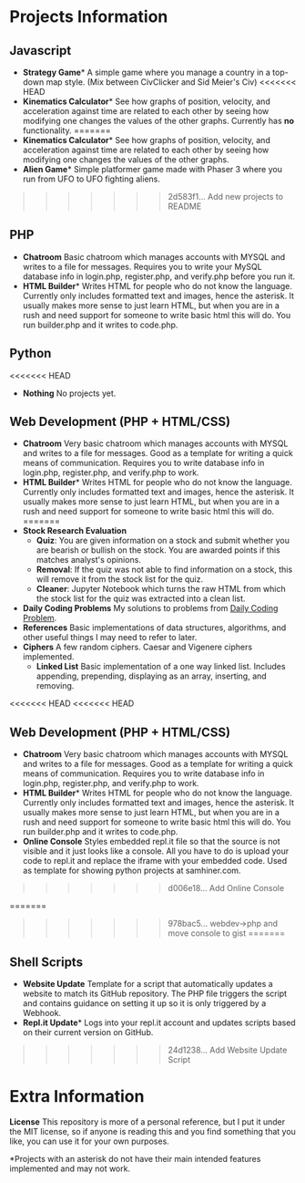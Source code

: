 # Projects Information

## Javascript
* **Strategy Game*** A simple game where you manage a country in a top-down map style. (Mix between CivClicker and Sid Meier's Civ)
<<<<<<< HEAD
* **Kinematics Calculator*** See how graphs of position, velocity, and acceleration against time are related to each other by seeing how modifying one changes the values of the other graphs. Currently has **no** functionality.
=======
* **Kinematics Calculator*** See how graphs of position, velocity, and acceleration against time are related to each other by seeing how modifying one changes the values of the other graphs.
* **Alien Game*** Simple platformer game made with Phaser 3 where you run from UFO to UFO fighting aliens.
>>>>>>> 2d583f1... Add new projects to README

## PHP
* **Chatroom** Basic chatroom which manages accounts with MYSQL and writes to a file for messages. Requires you to write your MySQL database info in login.php, register.php, and verify.php before you run it.
* **HTML Builder*** Writes HTML for people who do not know the language. Currently only includes formatted text and images, hence the asterisk. It usually makes more sense to just learn HTML, but when you are in a rush and need support for someone to write basic html this will do. You run builder.php and it writes to code.php.

## Python
<<<<<<< HEAD
* **Nothing** No projects yet.

## Web Development (PHP + HTML/CSS)
* **Chatroom** Very basic chatroom which manages accounts with MYSQL and writes to a file for messages. Good as a template for writing a quick means of communication. Requires you to write database info in login.php, register.php, and verify.php to work.
* **HTML Builder*** Writes HTML for people who do not know the language. Currently only includes formatted text and images, hence the asterisk. It usually makes more sense to just learn HTML, but when you are in a rush and need support for someone to write basic html this will do.
=======
* **Stock Research Evaluation**
	* **Quiz**: You are given information on a stock and submit whether you are bearish or bullish on the stock. You are awarded points if this matches analyst's opinions. 
	* **Removal**: If the quiz was not able to find information on a stock, this will remove it from the stock list for the quiz.
	* **Cleaner**: Jupyter Notebook which turns the raw HTML from which the stock list for the quiz was extracted into a clean list.
* **Daily Coding Problems** My solutions to problems from [Daily Coding Problem](https://www.dailycodingproblem.com).
* **References** Basic implementations of data structures, algorithms, and other useful things I may need to refer to later.
* **Ciphers** A few random ciphers. Caesar and Vigenere ciphers implemented.
	* **Linked List** Basic implementation of a one way linked list. Includes appending, prepending, displaying as an array, inserting, and removing.

<<<<<<< HEAD
<<<<<<< HEAD
## Web Development (PHP + HTML/CSS)
* **Chatroom** Very basic chatroom which manages accounts with MYSQL and writes to a file for messages. Good as a template for writing a quick means of communication. Requires you to write database info in login.php, register.php, and verify.php to work.
* **HTML Builder*** Writes HTML for people who do not know the language. Currently only includes formatted text and images, hence the asterisk. It usually makes more sense to just learn HTML, but when you are in a rush and need support for someone to write basic html this will do. You run builder.php and it writes to code.php.
* **Online Console** Styles embedded repl.it file so that the source is not visible and it just looks like a console. All you have to do is upload your code to repl.it and replace the iframe with your embedded code. Used as template for showing python projects at samhiner.com.
>>>>>>> d006e18... Add Online Console

=======
>>>>>>> 978bac5... webdev->php and move console to gist
=======
## Shell Scripts
* **Website Update** Template for a script that automatically updates a website to match its GitHub repository. The PHP file triggers the script and contains guidance on setting it up so it is only triggered by a Webhook.
* **Repl.it Update*** Logs into your repl.it account and updates scripts based on their current version on GitHub.

>>>>>>> 24d1238... Add Website Update Script
# Extra Information

**License** This repository is more of a personal reference, but I put it under the MIT license, so if anyone is reading this and you find something that you like, you can use it for your own purposes.

*Projects with an asterisk do not have their main intended features implemented and may not work. 

